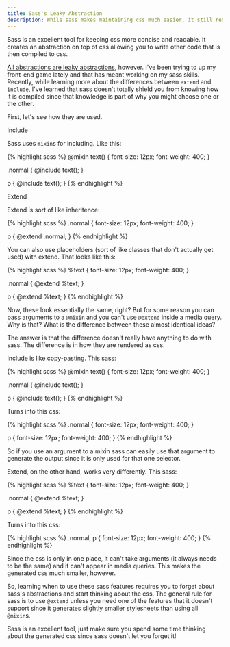 ```yaml
---
title: Sass's Leaky Abstraction
description: While sass makes maintaining css much easier, it still requires a knowledge of how it is compiled to use it effectively
---
```


Sass is an excellent tool for keeping css more concise and readable. It creates an abstraction on top of css allowing you to write other code that is then compiled to css.

[All abstractions are leaky abstractions](http://www.joelonsoftware.com/articles/LeakyAbstractions.html), however. I've been trying to up my front-end game lately and that has meant working on my sass skills. Recently, while learning more about the differences between `extend` and `include`, I've learned that sass doesn't totally shield you from knowing how it is compiled since that knowledge is part of why you might choose one or the other.

First, let's see how they are used.

<p class="lead">Include</p>

Sass uses `mixin`s for including. Like this:

{% highlight scss %}
@mixin text() {
  font-size: 12px;
  font-weight: 400;
}

.normal {
  @include text();
}

p {
  @include text();
}
{% endhighlight %}

<p class="lead">Extend</p>

Extend is sort of like inheritence:

{% highlight scss %}
.normal {
  font-size: 12px;
  font-weight: 400;
}

p {
  @extend .normal;
}
{% endhighlight %}

You can also use placeholders (sort of like classes that don't actually get used) with extend. That looks like this:

{% highlight scss %}
%text {
  font-size: 12px;
  font-weight: 400;
}

.normal {
  @extend %text;
}

p {
  @extend %text;
}
{% endhighlight %}

Now, these look essentially the same, right? But for some reason you can pass arguments to a `@mixin` and you can't use `@extend` inside a media query. Why is that? What is the difference between these almost identical ideas?

The answer is that the difference doesn't really have anything to do with sass. The difference is in how they are rendered as css.

Include is like copy-pasting. This sass:

{% highlight scss %}
@mixin text() {
  font-size: 12px;
  font-weight: 400;
}

.normal {
  @include text();
}

p {
  @include text();
}
{% endhighlight %}

Turns into this css:

{% highlight scss %}
.normal {
  font-size: 12px;
  font-weight: 400;
}

p {
  font-size: 12px;
  font-weight: 400;
}
{% endhighlight %}

So if you use an argument to a mixin sass can easily use that argument to generate the output since it is only used for that one selector.

Extend, on the other hand, works very differently. This sass:

{% highlight scss %}
%text {
  font-size: 12px;
  font-weight: 400;
}

.normal {
  @extend %text;
}

p {
  @extend %text;
}
{% endhighlight %}

Turns into this css:

{% highlight scss %}
.normal, p {
  font-size: 12px;
  font-weight: 400;
}
{% endhighlight %}

Since the css is only in one place, it can't take arguments (it always needs to be the same) and it can't appear in media queries. This makes the generated css much smaller, however.

So, learning when to use these sass features requires you to forget about sass's abstractions and start thinking about the css. The general rule for sass is to use `@extend` unless you need one of the features that it doesn't support since it generates slightly smaller stylesheets than using all `@mixin`s.

Sass is an excellent tool, just make sure you spend some time thinking about the generated css since sass doesn't let you forget it!
